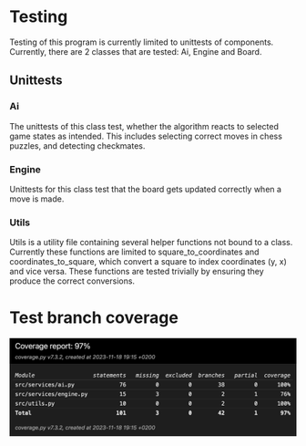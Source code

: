 # Testing
Testing of this program is currently limited to unittests of components. Currently, there are 2 classes that are tested: Ai, Engine and Board. 

## Unittests

### Ai
The unittests of this class test, whether the algorithm reacts to selected game states as intended. This includes selecting correct moves in chess puzzles, and detecting checkmates.

### Engine

Unittests for this class test that the board gets updated correctly when a move is made. 

### Utils

Utils is a utility file containing several helper functions not bound to a class. Currently these functions are limited to square_to_coordinates and coordinates_to_square, which convert a square to index coordinates (y, x) and vice versa. These functions are tested trivially by ensuring they produce the correct conversions.

# Test branch coverage
![alt text](./images/coverage_18-11-2023.png)
